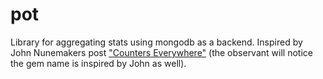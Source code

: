 pot
===========

Library for aggregating stats using mongodb as a backend. Inspired by John Nunemakers post
["Counters Everywhere"](http://www.railstips.org/blog/archives/2011/06/28/counters-everywhere/)
(the observant will notice the gem name is inspired by John as well).


